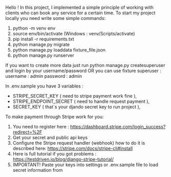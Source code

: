 Hello ! In this project, I implemented a simple principle of working with clients who can book any service for a certain time.
To start my project locally you need write some simple commands:

1. python -m venv env
2. source env/bin/activate (Windows : venv/Scripts/activate)
3. pip install -r requirements.txt
4. python manage.py migrate
5. python manage.py loaddata fixture_file.json 
6. python manage.py runserver

If you want to create more data just run python manage.py createsuperuser and login by your username/password 
OR you can use fixture superuser : 
username : admin
password : admin

  In .env.sample you have 3 variables : 
- STRIPE_SECRET_KEY ( need to stripe payment work fine ),
- STRIPE_ENDPOINT_SECRET ( need to handle request payment ),
- SECRET_KEY ( that`s your djando secret key to run project ),

To make payment through Stripe work for you:
1. You need to register here : https://dashboard.stripe.com/login_success?redirect=%2F
2. Get your secret and public api keys
3. Configure the Stripe request handler (webhook)  how to do it is described here: https://stripe.com/docs/stripe-cli#install
4. Here is full tutorial if you got problems : https://testdriven.io/blog/django-stripe-tutorial/
5. IMPORTANT! Paste your keys into settings or .env.sample file to load secret information from 
